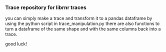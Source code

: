 ### Trace repository for librnr traces
you can simply make a trace and transform it to a pandas dataframe by using the python script in trace_manipulation.py there are also functions to turn a dataframe of the same shape and with the same columns back into a trace. 

good luck!
